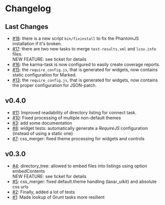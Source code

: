 # Changelog

## Last Changes

- [#18](https://github.com/LaxarJS/grunt-laxar/issues/18): there is a new script `bin/fixinstall` to fix the PhantomJS installation if it's broken.
- [#17](https://github.com/LaxarJS/grunt-laxar/issues/17): there are two new tasks to merge `test-results.xml` and `lcov.info` files.  
  NEW FEATURE: see ticket for details
- [#16](https://github.com/LaxarJS/grunt-laxar/issues/16): the karma-task is now configured to easily create coverage reports.
- [#15](https://github.com/LaxarJS/grunt-laxar/issues/15): the `require_config.js`, that is generated for widgets, now contains static configuration for Marked.
- [#13](https://github.com/LaxarJS/grunt-laxar/issues/13): the `require_config.js`, that is generated for widgets, now contains the proper configuration for JSON-patch.


## v0.4.0

- [#11](https://github.com/LaxarJS/grunt-laxar/issues/11): Improved readability of directory listing for connect task.
- [#10](https://github.com/LaxarJS/grunt-laxar/issues/10): Fixed processing of multiple non-default themes
- [#3](https://github.com/LaxarJS/grunt-laxar/issues/3): add some documentation
- [#8](https://github.com/LaxarJS/grunt-laxar/issues/8): widget tests: automatically generate a *RequireJS* configuration (instead of using a static one)
- [#7](https://github.com/LaxarJS/grunt-laxar/issues/7): css_merger: fixed theme processing for widgets and controls


## v0.3.0

- [#4](https://github.com/LaxarJS/grunt-laxar/issues/4): directory_tree: allowed to embed files into listings using option embedContents  
  NEW FEATURE: see ticket for details
- [#5](https://github.com/LaxarJS/grunt-laxar/issues/5): css_merger: fixed default.theme handling (laxar_uikit) and absolute css urls
- [#2](https://github.com/LaxarJS/grunt-laxar/issues/2): Finally, added a lot of tests
- [#1](https://github.com/LaxarJS/grunt-laxar/issues/1): Made lookup of Grunt tasks more resilient
